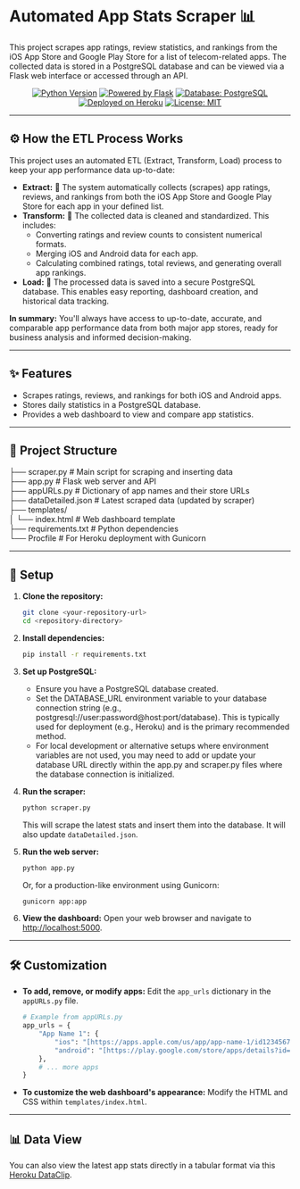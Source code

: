 # Automated App Stats Scraper 📊

This project scrapes app ratings, review statistics, and rankings from the iOS App Store and Google Play Store for a list of telecom-related apps. The collected data is stored in a PostgreSQL database and can be viewed via a Flask web interface or accessed through an API.

<p align="center">
  <a href="https://www.python.org/"><img src="https://img.shields.io/badge/Python-3.x-blue.svg?logo=python&logoColor=white" alt="Python Version"></a>
  <a href="https://flask.palletsprojects.com/"><img src="https://img.shields.io/badge/Flask-2.x-black.svg?logo=flask&logoColor=white" alt="Powered by Flask"></a>
  <a href="https://www.postgresql.org/"><img src="https://img.shields.io/badge/Database-PostgreSQL-blue.svg?logo=postgresql&logoColor=white" alt="Database: PostgreSQL"></a>
  <a href="https://www.heroku.com/"><img src="https://img.shields.io/badge/Heroku-Deployed-430098.svg?logo=heroku&logoColor=white" alt="Deployed on Heroku"></a>
  <a href="LICENSE_PLACEHOLDER.md"><img src="https://img.shields.io/badge/License-MIT-yellow.svg" alt="License: MIT"></a>
</p>

---

## ⚙️ How the ETL Process Works

This project uses an automated ETL (Extract, Transform, Load) process to keep your app performance data up-to-date:

-   **Extract:** 📲 The system automatically collects (scrapes) app ratings, reviews, and rankings from both the iOS App Store and Google Play Store for each app in your defined list.
-   **Transform:** 🔄 The collected data is cleaned and standardized. This includes:
    -   Converting ratings and review counts to consistent numerical formats.
    -   Merging iOS and Android data for each app.
    -   Calculating combined ratings, total reviews, and generating overall app rankings.
-   **Load:** 💾 The processed data is saved into a secure PostgreSQL database. This enables easy reporting, dashboard creation, and historical data tracking.

**In summary:** You'll always have access to up-to-date, accurate, and comparable app performance data from both major app stores, ready for business analysis and informed decision-making.

---

## ✨ Features

-   Scrapes ratings, reviews, and rankings for both iOS and Android apps.
-   Stores daily statistics in a PostgreSQL database.
-   Provides a web dashboard to view and compare app statistics.
  
---

## 📁 Project Structure

├── scraper.py         # Main script for scraping and inserting data <br>
├── app.py             # Flask web server and API <br>
├── appURLs.py         # Dictionary of app names and their store URLs <br>
├── dataDetailed.json  # Latest scraped data (updated by scraper) <br>
├── templates/ <br>
│  └── index.html     # Web dashboard template <br>
├── requirements.txt   # Python dependencies <br>
└── Procfile           # For Heroku deployment with Gunicorn


---

## 🚀 Setup

1.  **Clone the repository:**
    ```bash
    git clone <your-repository-url>
    cd <repository-directory>
    ```

2.  **Install dependencies:**
    ```bash
    pip install -r requirements.txt
    ```

3.  **Set up PostgreSQL:**
    -   Ensure you have a PostgreSQL database created.
    -   Set the DATABASE_URL environment variable to your database connection string (e.g., postgresql://user:password@host:port/database). This is typically used for deployment (e.g., Heroku) and is the primary recommended method.
    -   For local development or alternative setups where environment variables are not used, you may need to add or update your database URL directly within the app.py and scraper.py files where the database connection is initialized.

4.  **Run the scraper:**
    ```bash
    python scraper.py
    ```
    This will scrape the latest stats and insert them into the database. It will also update `dataDetailed.json`.

5.  **Run the web server:**
    ```bash
    python app.py
    ```
    Or, for a production-like environment using Gunicorn:
    ```bash
    gunicorn app:app
    ```

6.  **View the dashboard:**
    Open your web browser and navigate to [http://localhost:5000](http://localhost:5000).

---

## 🛠️ Customization

-   **To add, remove, or modify apps:** Edit the `app_urls` dictionary in the `appURLs.py` file.
    ```python
    # Example from appURLs.py
    app_urls = {
        "App Name 1": {
            "ios": "[https://apps.apple.com/us/app/app-name-1/id123456789](https://apps.apple.com/us/app/app-name-1/id123456789)",
            "android": "[https://play.google.com/store/apps/details?id=com.example.app1](https://play.google.com/store/apps/details?id=com.example.app1)"
        },
        # ... more apps
    }
    ```
-   **To customize the web dashboard's appearance:** Modify the HTML and CSS within `templates/index.html`.

---

## 📊 Data View

You can also view the latest app stats directly in a tabular format via this [Heroku DataClip](https://data.heroku.com/dataclips/ctivnnjqlkpalkxnltdlboovepmn).
